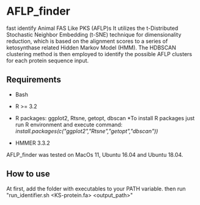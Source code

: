 # AFLP_finder
fast identify Animal FAS Like PKS (AFLP)s
It utilizes the t-Distributed Stochastic Neighbor Embedding (t-SNE) technique for dimensionality reduction, which is based on the alignment scores to a series of ketosynthase related Hidden Markov Model (HMM). The HDBSCAN clustering method is then employed to identify the possible AFLP clusters for each protein sequence input.

## Requirements
* Bash
* R >= 3.2
* R packages: ggplot2, Rtsne, getopt, dbscan
*To install R packages just run R environment and execute command:
*install.packages(c("ggplot2","Rtsne","getopt","dbscan"))*

* HMMER 3.3.2


AFLP_finder was tested on MacOs 11, Ubuntu 16.04 and Ubuntu 18.04.

## How to use
At first, add the folder with executables to your PATH variable.
then run "run_identifier.sh <KS-protein.fa> <output_path>"
